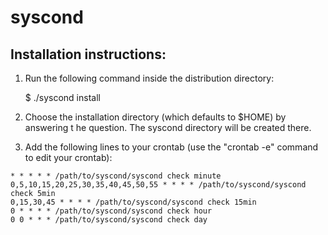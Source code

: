 syscond
=======

Installation instructions:
--------------------------
1. Run the following command inside the distribution directory:

    $ ./syscond install

2. Choose the installation directory (which defaults to $HOME) by answering t
   he question. The syscond directory will be created there.

3. Add the following lines to your crontab (use the "crontab -e" command to
   edit your crontab):
```
* * * * * /path/to/syscond/syscond check minute
0,5,10,15,20,25,30,35,40,45,50,55 * * * * /path/to/syscond/syscond check 5min    
0,15,30,45 * * * * /path/to/syscond/syscond check 15min    
0 * * * * /path/to/syscond/syscond check hour    
0 0 * * * /path/to/syscond/syscond check day
```
